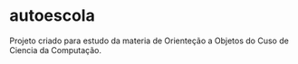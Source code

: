 # autoescola
Projeto criado para estudo da materia de Orienteção a Objetos do Cuso de Ciencia da Computação.
